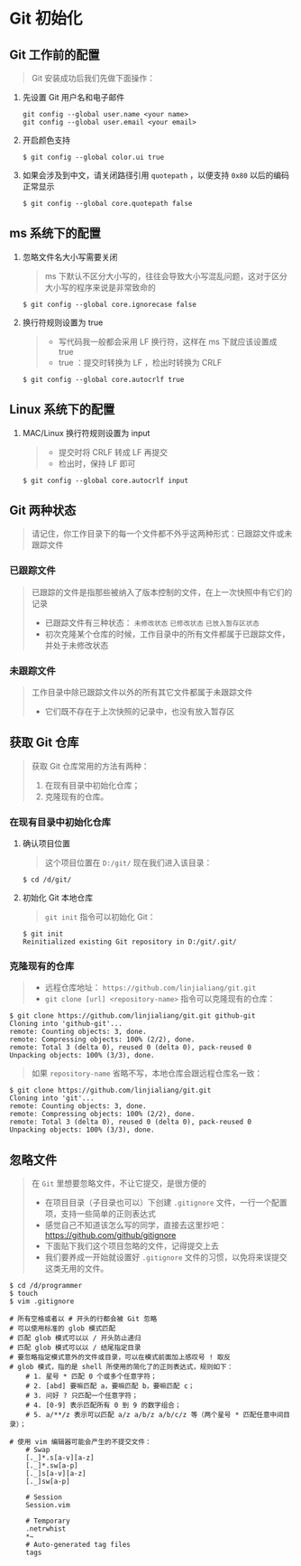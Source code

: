 # Git 初始化

## Git 工作前的配置

> Git 安装成功后我们先做下面操作：

1.  先设置 Git 用户名和电子邮件

    ```shell
    git config --global user.name <your name>
    git config --global user.email <your email>
    ```

2.  开启颜色支持

    ```shell
    $ git config --global color.ui true
    ```

3.  如果会涉及到中文，请关闭路径引用 `quotepath` ，以便支持 `0x80` 以后的编码正常显示

    ```shell
    $ git config --global core.quotepath false
    ```

## ms 系统下的配置

1.  忽略文件名大小写需要关闭

    > ms 下默认不区分大小写的，往往会导致大小写混乱问题，这对于区分大小写的程序来说是非常致命的

    ```shell
    $ git config --global core.ignorecase false
    ```

2.  换行符规则设置为 true

    > -   写代码我一般都会采用 LF 换行符，这样在 ms 下就应该设置成 true
    > -   true ：提交时转换为 LF ，检出时转换为 CRLF

    ```shell
    $ git config --global core.autocrlf true
    ```

## Linux 系统下的配置

1.  MAC/Linux 换行符规则设置为 input
    > -   提交时将 CRLF 转成 LF 再提交
    > -   检出时，保持 LF 即可

    ```shell
    $ git config --global core.autocrlf input
    ```

## Git 两种状态

> 请记住，你工作目录下的每一个文件都不外乎这两种形式：已跟踪文件或未跟踪文件

### 已跟踪文件

> 已跟踪的文件是指那些被纳入了版本控制的文件，在上一次快照中有它们的记录
>
> -   已跟踪文件有三种状态： `未修改状态` `已修改状态` `已放入暂存区状态`
> -   初次克隆某个仓库的时候，工作目录中的所有文件都属于已跟踪文件，并处于未修改状态

### 未跟踪文件

> 工作目录中除已跟踪文件以外的所有其它文件都属于未跟踪文件
>
> -   它们既不存在于上次快照的记录中，也没有放入暂存区

## 获取 Git 仓库

> 获取 Git 仓库常用的方法有两种：
>
> 1.  在现有目录中初始化仓库；
> 2.  克隆现有的仓库。

### 在现有目录中初始化仓库

1.  确认项目位置

    > 这个项目位置在 `D:/git/` 现在我们进入该目录：

    ```shell
    $ cd /d/git/
    ```

2.  初始化 Git 本地仓库

    > `git init` 指令可以初始化 Git：

    ```shell
    $ git init
    Reinitialized existing Git repository in D:/git/.git/
    ```

### 克隆现有的仓库

> -   远程仓库地址： `https://github.com/linjialiang/git.git`
> -   `git clone [url] <repository-name>` 指令可以克隆现有的仓库：

```shell
$ git clone https://github.com/linjialiang/git.git github-git
Cloning into 'github-git'...
remote: Counting objects: 3, done.
remote: Compressing objects: 100% (2/2), done.
remote: Total 3 (delta 0), reused 0 (delta 0), pack-reused 0
Unpacking objects: 100% (3/3), done.
```

> 如果 `repository-name` 省略不写，本地仓库会跟远程仓库名一致：

```shell
$ git clone https://github.com/linjialiang/git.git
Cloning into 'git'...
remote: Counting objects: 3, done.
remote: Compressing objects: 100% (2/2), done.
remote: Total 3 (delta 0), reused 0 (delta 0), pack-reused 0
Unpacking objects: 100% (3/3), done.
```

## 忽略文件

> 在 `Git` 里想要忽略文件，不让它提交，是很方便的
>
> -   在项目目录（子目录也可以）下创建 `.gitignore` 文件，一行一个配置项，支持一些简单的正则表达式
> -   感觉自己不知道该怎么写的同学，直接去这里抄吧： <https://github.com/github/gitignore>
> -   下面贴下我们这个项目忽略的文件，记得提交上去
> -   我们要养成一开始就设置好 `.gitignore` 文件的习惯，以免将来误提交这类无用的文件。

```shell
$ cd /d/programmer
$ touch
$ vim .gitignore
```

```.gitignore
# 所有空格或者以 # 开头的行都会被 Git 忽略
# 可以使用标准的 glob 模式匹配
# 匹配 glob 模式可以以 / 开头防止递归
# 匹配 glob 模式可以以 / 结尾指定目录
# 要忽略指定模式意外的文件或目录，可以在模式前面加上感叹号 ! 取反
# glob 模式，指的是 shell 所使用的简化了的正则表达式，规则如下：
    # 1. 星号 * 匹配 0 个或多个任意字符；
    # 2. [abd] 要嘛匹配 a，要嘛匹配 b，要嘛匹配 c；
    # 3. 问好 ? 只匹配一个任意字符；
    # 4. [0-9] 表示匹配所有 0 到 9 的数字组合；
    # 5. a/**/z 表示可以匹配 a/z a/b/z a/b/c/z 等（两个星号 * 匹配任意中间目录）；

# 使用 vim 编辑器可能会产生的不提交文件：
    # Swap
    [._]*.s[a-v][a-z]
    [._]*.sw[a-p]
    [._]s[a-v][a-z]
    [._]sw[a-p]

    # Session
    Session.vim

    # Temporary
    .netrwhist
    *~
    # Auto-generated tag files
    tags
```
